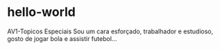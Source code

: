 # hello-world
AV1-Topicos Especiais
Sou um cara esforçado, trabalhador e estudioso, gosto  de jogar bola e assistir futebol...

